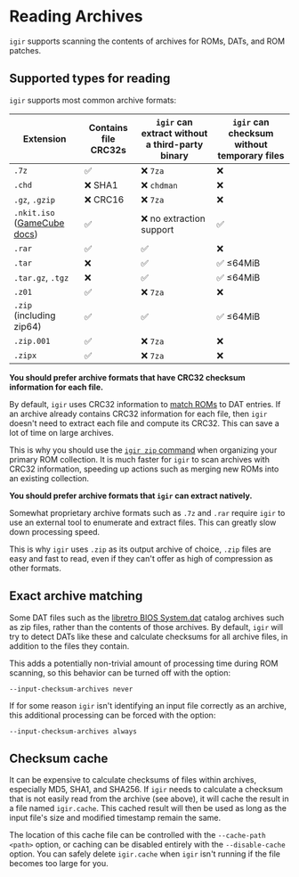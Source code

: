 # Reading Archives

`igir` supports scanning the contents of archives for ROMs, DATs, and ROM patches.

## Supported types for reading

`igir` supports most common archive formats:

| Extension                                                        | Contains file CRC32s | `igir` can extract without a third-party binary | `igir` can checksum without temporary files |
|------------------------------------------------------------------|----------------------|-------------------------------------------------|---------------------------------------------|
| `.7z`                                                            | ✅                    | ❌ `7za`                                         | ❌                                           |
| `.chd`                                                           | ❌ SHA1               | ❌ `chdman`                                      | ❌                                           |
| `.gz`, `.gzip`                                                   | ❌ CRC16              | ❌ `7za`                                         | ❌                                           |
| `.nkit.iso` ([GameCube docs](../usage/console/gamecube.md#nkit)) | ✅                    | ❌ no extraction support                         | ✅                                           |
| `.rar`                                                           | ✅                    | ✅                                               | ❌                                           |
| `.tar`                                                           | ❌                    | ✅                                               | ✅ ≤64MiB                                    |
| `.tar.gz`, `.tgz`                                                | ❌                    | ✅                                               | ✅ ≤64MiB                                    |
| `.z01`                                                           | ✅                    | ❌ `7za`                                         | ❌                                           |
| `.zip` (including zip64)                                         | ✅                    | ✅                                               | ✅ ≤64MiB                                    |
| `.zip.001`                                                       | ✅                    | ❌ `7za`                                         | ❌                                           |
| `.zipx`                                                          | ✅                    | ❌ `7za`                                         | ❌                                           |

**You should prefer archive formats that have CRC32 checksum information for each file.**

By default, `igir` uses CRC32 information to [match ROMs](../roms/matching.md) to DAT entries. If an archive already contains CRC32 information for each file, then `igir` doesn't need to extract each file and compute its CRC32. This can save a lot of time on large archives.

This is why you should use the [`igir zip` command](../output/writing-archives.md) when organizing your primary ROM collection. It is much faster for `igir` to scan archives with CRC32 information, speeding up actions such as merging new ROMs into an existing collection.

**You should prefer archive formats that `igir` can extract natively.**

Somewhat proprietary archive formats such as `.7z` and `.rar` require `igir` to use an external tool to enumerate and extract files. This can greatly slow down processing speed.

This is why `igir` uses `.zip` as its output archive of choice, `.zip` files are easy and fast to read, even if they can't offer as high of compression as other formats.

## Exact archive matching

Some DAT files such as the [libretro BIOS System.dat](https://github.com/libretro/libretro-database/blob/master/dat/System.dat) catalog archives such as zip files, rather than the contents of those archives. By default, `igir` will try to detect DATs like these and calculate checksums for all archive files, in addition to the files they contain.

This adds a potentially non-trivial amount of processing time during ROM scanning, so this behavior can be turned off with the option:

```text
--input-checksum-archives never
```

If for some reason `igir` isn't identifying an input file correctly as an archive, this additional processing can be forced with the option:

```text
--input-checksum-archives always
```

## Checksum cache

It can be expensive to calculate checksums of files within archives, especially MD5, SHA1, and SHA256. If `igir` needs to calculate a checksum that is not easily read from the archive (see above), it will cache the result in a file named `igir.cache`. This cached result will then be used as long as the input file's size and modified timestamp remain the same.

The location of this cache file can be controlled with the `--cache-path <path>` option, or caching can be disabled entirely with the `--disable-cache` option. You can safely delete `igir.cache` when `igir` isn't running if the file becomes too large for you.
